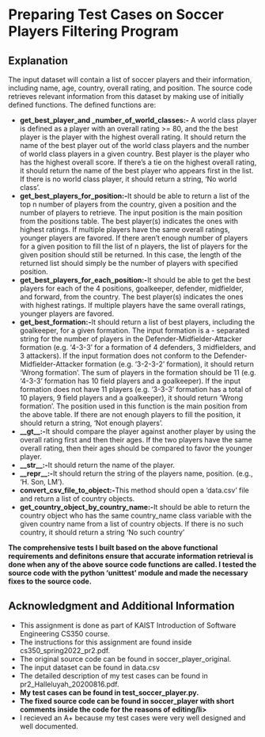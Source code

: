 <h1>Preparing Test Cases on Soccer Players Filtering Program</h1>

<h2>Explanation</h2>
<p>The input dataset will contain a list of soccer players and their information, including name, age, country, overall rating, and position. The
source code retrieves relevant information from this dataset by making use of initially defined functions. The defined functions are:</p>
<ul>
  <li><strong>get_best_player_and _number_of_world_classes:-</strong> A world class player is defined as a player with an overall rating >= 80, and the the best player is the player with the highest overall rating. It should return the name of the best player out of the world class players and the number of world class players in a given country. Best player is the player who has the highest overall score. If there’s a tie on the highest overall rating, it should return the name of the best player who appears first in the list. If there is no world class player, it should return a string, ‘No world class’.</li>
     <li><strong>get_best_players_for_position:-</strong>It should be able to return a list of the top n number of players from the country, given a position and the number of players to retrieve. The input position is the main position from the positions table. The best player(s) indicates the ones with highest ratings. If multiple players have the same overall ratings, younger players are favored. If there aren’t enough number of players for a given position to fill the list of n players, the list of players for the given position should still be returned. In this case, the length of the returned list should simply be the number of players with specified position.</li>
   <li><strong>get_best_players_for_each_position:-</strong>It should be able to get the best players for each of the 4 positions, goalkeeper, defender, midfielder, and forward, from the country. The best player(s) indicates the ones with highest ratings. If multiple players have the same overall ratings, younger players are favored.</li>
   <li><strong>get_best_formation:-</strong>It should return a list of best players, including the goalkeeper, for a given formation. The input formation is a - separated string for the number of players in the Defender-Midfielder-Attacker formation (e.g. ‘4-3-3’ for a formation of 4 defenders, 3 midfielders, and 3 attackers). If the input formation does not conform to the Defender-Midfielder-Attacker formation (e.g. ‘3-2-3-2’ formation), it should return ‘Wrong formation’. The sum of players in the formation should be 11 (e.g. ‘4-3-3’ formation has 10 field players and a goalkeeper). If the input formation does not have 11 players (e.g. ‘3-3-3’ formation has a total of 10 players, 9 field players and a goalkeeper), it should return ‘Wrong formation’. The position used in this function is the main position from the above table. If there are not enough players to fill the position, it should return a string, ‘Not enough players’.</li>
  <li><strong>__gt__:-</strong>It should compare the player against another player by using the overall rating first and then their ages. If the two players have the same overall rating, then their ages should be compared to favor the younger player.</li>
  <li><strong>__str__:-</strong>It should return the name of the player.</li>
   <li><strong>__repr__:-</strong>It should return the string of the players name, position. (e.g., ‘H. Son, LM’).</li>
   <li><strong>convert_csv_file_to_object:-</strong>This method should open a ‘data.csv’ file and return a list of country objects.</li>
   <li><strong>get_country_object_by_country_name:-</strong>It should be able to return the country object who has the same country_name class variable with the given country name from a list of country objects. If there is no such country, it should return a string ‘No such country’</li>

  
</ul>
<strong><p> The comprehensive tests I built based on the above functional requirements and definitons ensure that accurate information retrieval is done when any of the above source code functions are called. I tested the source code with the python ‘unittest’ module and made the necessary fixes to the source code.</p></strong>


<h2>Acknowledgment and Additional Information</h2>
 
<ul>
  <li>This assignment is done as part of KAIST Introduction of Software Engineering CS350 course.</li>
  <li>The instructions for this assignment are found inside cs350_spring2022_pr2.pdf.</li>
  <li>The original source code can be found in soccer_player_original.</li>
  <li>The input dataset can be found in data.csv</li>
  <li>The detailed description of my test cases can be found in pr2_Halleluyah_20200816.pdf.</li>
  <strong><li>My test cases can be found in test_soccer_player.py.</li></strong>
   <strong><li>The fixed source code can be found in soccer_player with short comments inside the code for the reasons of editing/li></strong>
  <li>I recieved an A+ because my test cases were very well designed and well documented.</li>
</ul>

